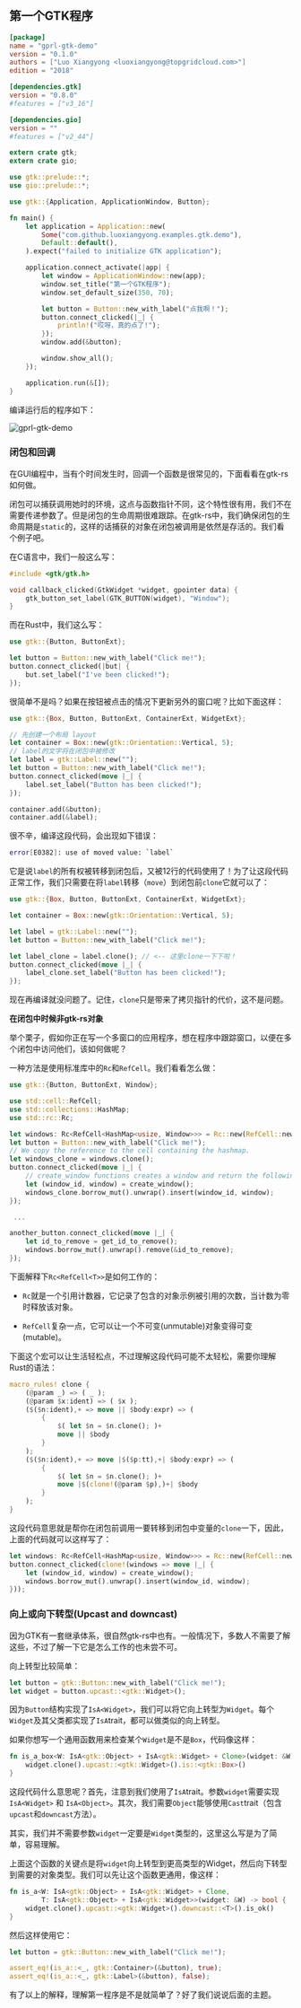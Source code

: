 ## 第一个GTK程序



```toml
[package]
name = "gprl-gtk-demo"
version = "0.1.0"
authors = ["Luo Xiangyong <luoxiangyong@topgridcloud.com>"]
edition = "2018"

[dependencies.gtk]
version = "0.8.0"
#features = ["v3_16"]

[dependencies.gio]
version = ""
#features = ["v2_44"]
```

```rust
extern crate gtk;
extern crate gio;

use gtk::prelude::*;
use gio::prelude::*;

use gtk::{Application, ApplicationWindow, Button};

fn main() {
    let application = Application::new(
        Some("com.github.luoxiangyong.examples.gtk.demo"),
        Default::default(),
    ).expect("failed to initialize GTK application");

    application.connect_activate(|app| {
        let window = ApplicationWindow::new(app);
        window.set_title("第一个GTK程序");
        window.set_default_size(350, 70);

        let button = Button::new_with_label("点我啊！");
        button.connect_clicked(|_| {
            println!("哎呀，真的点了!");
        });
        window.add(&button);

        window.show_all();
    });

    application.run(&[]);
}
```

编译运行后的程序如下：

![gprl-gtk-demo](/home/luoxiangyong/writing-book/rust-in-practice/assets/gprl-gtk-demo.png)

### 闭包和回调

在GUI编程中，当有个时间发生时，回调一个函数是很常见的，下面看看在gtk-rs如何做。

闭包可以捕获调用她时的环境，这点与函数指针不同，这个特性很有用，我们不在需要传递参数了。但是闭包的生命周期很难跟踪。在gtk-rs中，我们确保闭包的生命周期是`static`的，这样的话捕获的对象在闭包被调用是依然是存活的。我们看个例子吧。

在C语言中，我们一般这么写：

```c
#include <gtk/gtk.h>

void callback_clicked(GtkWidget *widget, gpointer data) {
    gtk_button_set_label(GTK_BUTTON(widget), "Window");
}
```

而在Rust中，我们这么写：

```rust
use gtk::{Button, ButtonExt};

let button = Button::new_with_label("Click me!");
button.connect_clicked(|but| {
    but.set_label("I've been clicked!");
});
```

很简单不是吗？如果在按钮被点击的情况下更新另外的窗口呢？比如下面这样：

```rust
use gtk::{Box, Button, ButtonExt, ContainerExt, WidgetExt};

// 先创建一个布局 layout
let container = Box::new(gtk::Orientation::Vertical, 5);
// label的文字将在闭包中被修改
let label = gtk::Label::new("");
let button = Button::new_with_label("Click me!");
button.connect_clicked(move |_| {
    label.set_label("Button has been clicked!");
});

container.add(&button);
container.add(&label);

```

很不辛，编译这段代码，会出现如下错误：

```bash
error[E0382]: use of moved value: `label`
```

它是说`label`的所有权被转移到闭包后，又被12行的代码使用了！为了让这段代码正常工作，我们只需要在将`label`转移（`move`）到闭包前`clone`它就可以了：

```rust
use gtk::{Box, Button, ButtonExt, ContainerExt, WidgetExt};

let container = Box::new(gtk::Orientation::Vertical, 5);

let label = gtk::Label::new("");
let button = Button::new_with_label("Click me!");

let label_clone = label.clone(); // <-- 这里clone一下下啦！
button.connect_clicked(move |_| {
    label_clone.set_label("Button has been clicked!");
});
```

现在再编译就没问题了。记住，`clone`只是带来了拷贝指针的代价，这不是问题。

**在闭包中时候非gtk-rs对象**

举个栗子，假如你正在写一个多窗口的应用程序，想在程序中跟踪窗口，以便在多个闭包中访问他们，该如何做呢？

一种方法是使用标准库中的`Rc`和`RefCell`。我们看看怎么做：

```rust
use gtk::{Button, ButtonExt, Window};

use std::cell::RefCell;
use std::collections::HashMap;
use std::rc::Rc;

let windows: Rc<RefCell<HashMap<usize, Window>>> = Rc::new(RefCell::new(HashMap::new()));
let button = Button::new_with_label("Click me!");
// We copy the reference to the cell containing the hashmap.
let windows_clone = windows.clone();
button.connect_clicked(move |_| {
    // create_window functions creates a window and return the following tuple: (usize, Window).
    let (window_id, window) = create_window();
    windows_clone.borrow_mut().unwrap().insert(window_id, window);
});

 ...

another_button.connect_clicked(move |_| {
    let id_to_remove = get_id_to_remove();
    windows.borrow_mut().unwrap().remove(&id_to_remove);
});
```

下面解释下`Rc<RefCell<T>>`是如何工作的：

+ `Rc`就是一个引用计数器，它记录了包含的对象示例被引用的次数，当计数为零时释放该对象。

+ `RefCell`复杂一点，它可以让一个不可变(unmutable)对象变得可变(mutable)。

下面这个宏可以让生活轻松点，不过理解这段代码可能不太轻松，需要你理解Rust的语法：

```rust
macro_rules! clone {
    (@param _) => ( _ );
    (@param $x:ident) => ( $x );
    ($($n:ident),+ => move || $body:expr) => (
        {
            $( let $n = $n.clone(); )+
            move || $body
        }
    );
    ($($n:ident),+ => move |$($p:tt),+| $body:expr) => (
        {
            $( let $n = $n.clone(); )+
            move |$(clone!(@param $p),)+| $body
        }
    );
}
```

这段代码意思就是帮你在闭包前调用一要转移到闭包中变量的`clone`一下，因此，上面的代码就可以这样写了：

```rust
let windows: Rc<RefCell<HashMap<usize, Window>>> = Rc::new(RefCell::new(HashMap::new()));
button.connect_clicked(clone!(windows => move |_| {
    let (window_id, window) = create_window();
    windows.borrow_mut().unwrap().insert(window_id, window);
}));
```

### 向上或向下转型(Upcast and downcast)

因为GTK有一套继承体系，很自然gtk-rs中也有。一般情况下，多数人不需要了解这些，不过了解一下它是怎么工作的也未尝不可。

向上转型比较简单：

```rust
let button = gtk::Button::new_with_label("Click me!");
let widget = button.upcast::<gtk::Widget>();
```

因为`Button`结构实现了`IsA<Widget>`，我们可以将它向上转型为`Widget`。每个`Widget`及其父类都实现了`IsA`trait，都可以做类似的向上转型。

如果你想写一个通用函数用来检查某个`Widget`是不是`Box`，代码像这样：

```rust
fn is_a_box<W: IsA<gtk::Object> + IsA<gtk::Widget> + Clone>(widget: &W) -> bool {
    widget.clone().upcast::<gtk::Widget>().is::<gtk::Box>()
}
```

这段代码什么意思呢？首先，注意到我们使用了`IsA`trait。参数`widget`需要实现`IsA<Widget>` 和 `IsA<Object>`。其次，我们需要`Object`能够使用`Cast`trait（包含`upcast`和`downcast`方法）。

其实，我们并不需要参数`widget`一定要是`Widget`类型的，这里这么写是为了简单，容易理解。

上面这个函数的关键点是将`widget`向上转型到更高类型的Widget，然后向下转型到需要的对象类型。我们可以先让这个函数更通用，像这样：

```rust
fn is_a<W: IsA<gtk::Object> + IsA<gtk::Widget> + Clone,
        T: IsA<gtk::Object> + IsA<gtk::Widget>>(widget: &W) -> bool {
    widget.clone().upcast::<gtk::Widget>().downcast::<T>().is_ok()
}
```

然后这样使用它：

```rust
let button = gtk::Button::new_with_label("Click me!");

assert_eq!(is_a::<_, gtk::Container>(&button), true);
assert_eq!(is_a::<_, gtk::Label>(&button), false);
```

有了以上的解释，理解第一程序是不是就简单了？好了我们说说后面的主题。